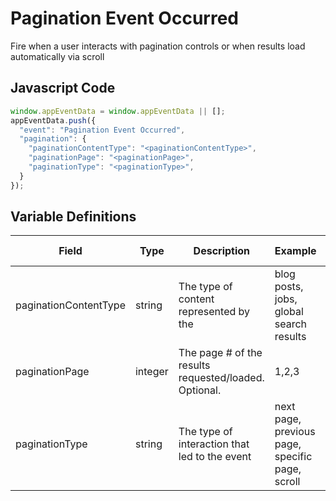 # Pagination Event Occurred

Fire when a user interacts with pagination controls or when results load automatically via scroll

## Javascript Code

```js
window.appEventData = window.appEventData || [];
appEventData.push({
  "event": "Pagination Event Occurred",
  "pagination": {
    "paginationContentType": "<paginationContentType>",
    "paginationPage": "<paginationPage>",
    "paginationType": "<paginationType>",
  }
});
```

## Variable Definitions

|Field|Type|Description|Example|Pattern|Min Length|Max Length|Minimum|Maximum|Multiple Of
| --- | --- | --- | --- | --- | --- | --- | --- | --- | --- |
|paginationContentType|string|The type of content represented by the |blog posts, jobs, global search results|
|paginationPage|integer|The page # of the results requested/loaded. Optional.|1,2,3|
|paginationType|string|The type of interaction that led to the event|next page, previous page, specific page, scroll|
